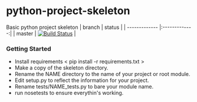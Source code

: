 # python-project-skeleton
Basic python project skeleton
| branch       | status           |
| ------------- |:-------------:|
| master      | [![Build Status](https://travis-ci.org/masmontanas/python-project-skeleton.svg?branch=master)](https://travis-ci.org/masmontanas/python-project-skeleton) |

### Getting Started
- Install requirements < pip install -r requirements.txt >
- Make a copy of the skeleton directory.
- Rename the NAME directory to the name of your project or root module.
- Edit setup.py to reflect the information for your project.
- Rename tests/NAME_tests.py to bare your module name.
- run nosetests to ensure everythin's working.